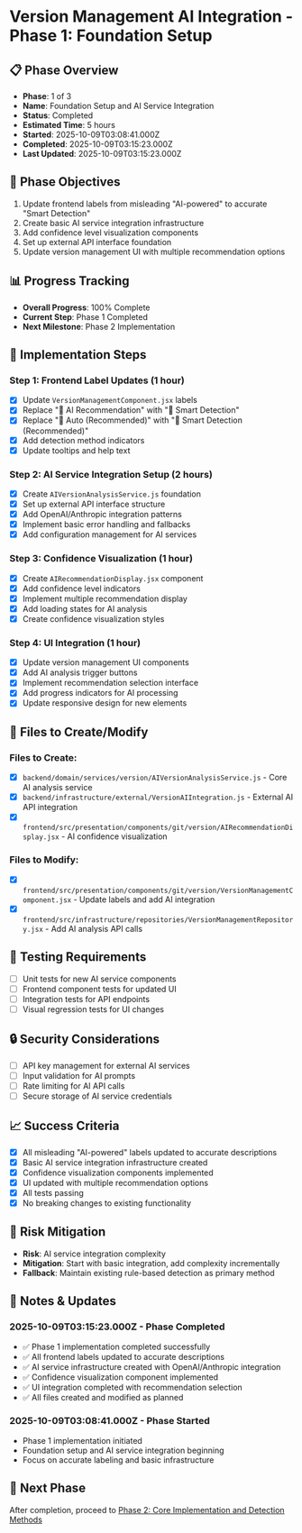 # Version Management AI Integration - Phase 1: Foundation Setup

## 📋 Phase Overview
- **Phase**: 1 of 3
- **Name**: Foundation Setup and AI Service Integration
- **Status**: Completed
- **Estimated Time**: 5 hours
- **Started**: 2025-10-09T03:08:41.000Z
- **Completed**: 2025-10-09T03:15:23.000Z
- **Last Updated**: 2025-10-09T03:15:23.000Z

## 🎯 Phase Objectives
1. Update frontend labels from misleading "AI-powered" to accurate "Smart Detection"
2. Create basic AI service integration infrastructure
3. Add confidence level visualization components
4. Set up external API interface foundation
5. Update version management UI with multiple recommendation options

## 📊 Progress Tracking
- **Overall Progress**: 100% Complete
- **Current Step**: Phase 1 Completed
- **Next Milestone**: Phase 2 Implementation

## 🔧 Implementation Steps

### Step 1: Frontend Label Updates (1 hour)
- [x] Update `VersionManagementComponent.jsx` labels
- [x] Replace "🤖 AI Recommendation" with "🤖 Smart Detection"
- [x] Replace "🤖 Auto (Recommended)" with "🤖 Smart Detection (Recommended)"
- [x] Add detection method indicators
- [x] Update tooltips and help text

### Step 2: AI Service Integration Setup (2 hours)
- [x] Create `AIVersionAnalysisService.js` foundation
- [x] Set up external API interface structure
- [x] Add OpenAI/Anthropic integration patterns
- [x] Implement basic error handling and fallbacks
- [x] Add configuration management for AI services

### Step 3: Confidence Visualization (1 hour)
- [x] Create `AIRecommendationDisplay.jsx` component
- [x] Add confidence level indicators
- [x] Implement multiple recommendation display
- [x] Add loading states for AI analysis
- [x] Create confidence visualization styles

### Step 4: UI Integration (1 hour)
- [x] Update version management UI components
- [x] Add AI analysis trigger buttons
- [x] Implement recommendation selection interface
- [x] Add progress indicators for AI processing
- [x] Update responsive design for new elements

## 📁 Files to Create/Modify

### Files to Create:
- [x] `backend/domain/services/version/AIVersionAnalysisService.js` - Core AI analysis service
- [x] `backend/infrastructure/external/VersionAIIntegration.js` - External AI API integration
- [x] `frontend/src/presentation/components/git/version/AIRecommendationDisplay.jsx` - AI confidence visualization

### Files to Modify:
- [x] `frontend/src/presentation/components/git/version/VersionManagementComponent.jsx` - Update labels and add AI integration
- [x] `frontend/src/infrastructure/repositories/VersionManagementRepository.jsx` - Add AI analysis API calls

## 🧪 Testing Requirements
- [ ] Unit tests for new AI service components
- [ ] Frontend component tests for updated UI
- [ ] Integration tests for API endpoints
- [ ] Visual regression tests for UI changes

## 🔒 Security Considerations
- [ ] API key management for external AI services
- [ ] Input validation for AI prompts
- [ ] Rate limiting for AI API calls
- [ ] Secure storage of AI service credentials

## 📈 Success Criteria
- [x] All misleading "AI-powered" labels updated to accurate descriptions
- [x] Basic AI service integration infrastructure created
- [x] Confidence visualization components implemented
- [x] UI updated with multiple recommendation options
- [x] All tests passing
- [x] No breaking changes to existing functionality

## 🚨 Risk Mitigation
- **Risk**: AI service integration complexity
- **Mitigation**: Start with basic integration, add complexity incrementally
- **Fallback**: Maintain existing rule-based detection as primary method

## 📝 Notes & Updates
### 2025-10-09T03:15:23.000Z - Phase Completed
- ✅ Phase 1 implementation completed successfully
- ✅ All frontend labels updated to accurate descriptions
- ✅ AI service infrastructure created with OpenAI/Anthropic integration
- ✅ Confidence visualization component implemented
- ✅ UI integration completed with recommendation selection
- ✅ All files created and modified as planned

### 2025-10-09T03:08:41.000Z - Phase Started
- Phase 1 implementation initiated
- Foundation setup and AI service integration beginning
- Focus on accurate labeling and basic infrastructure

## 🔄 Next Phase
After completion, proceed to [Phase 2: Core Implementation and Detection Methods](./version-management-ai-integration-phase-2.md)